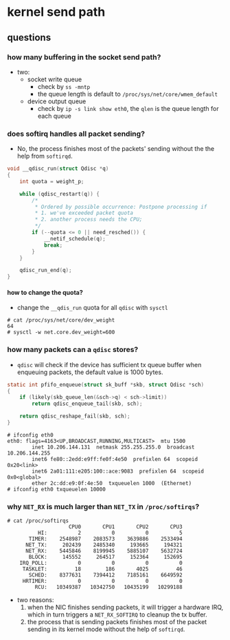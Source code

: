 # kernel send path

## questions
### how many buffering in the socket send path?
* two:
	* socket write queue
  		* check by `ss -mntp`
		* the queue length is default to `/proc/sys/net/core/wmem_default`
 	* device output queue
		* check by `ip -s link show eth0`, the `qlen` is the queue length for each queue

### does softirq handles all packet sending?
* No, the process finishes most of the packets' sending without the the help from `softirqd`.
```c
void __qdisc_run(struct Qdisc *q)
{
	int quota = weight_p;

	while (qdisc_restart(q)) {
		/*
		 * Ordered by possible occurrence: Postpone processing if
		 * 1. we've exceeded packet quota
		 * 2. another process needs the CPU;
		 */
		if (--quota <= 0 || need_resched()) {
			__netif_schedule(q);
			break;
		}
	}

	qdisc_run_end(q);
}
```

#### how to change the quota?
* change the `__qdis_run` quota for all `qdisc` with `sysctl`
```
# cat /proc/sys/net/core/dev_weight
64
# sysctl -w net.core.dev_weight=600 
```

### how many packets can a `qdisc` stores?
* `qdisc` will check if the device has sufficient tx queue buffer when enqueuing packets, the default value is 1000 bytes.
```c
static int pfifo_enqueue(struct sk_buff *skb, struct Qdisc *sch)
{
	if (likely(skb_queue_len(&sch->q) < sch->limit))
		return qdisc_enqueue_tail(skb, sch);

	return qdisc_reshape_fail(skb, sch);
}
```
```
# ifconfig eth0
eth0: flags=4163<UP,BROADCAST,RUNNING,MULTICAST>  mtu 1500
        inet 10.206.144.131  netmask 255.255.255.0  broadcast 10.206.144.255
        inet6 fe80::2edd:e9ff:fe0f:4e50  prefixlen 64  scopeid 0x20<link>
        inet6 2a01:111:e205:100::ace:9083  prefixlen 64  scopeid 0x0<global>
        ether 2c:dd:e9:0f:4e:50  txqueuelen 1000  (Ethernet)
# ifconfig eth0 txqueuelen 10000
```

### why `NET_RX` is much larger than `NET_TX` in `/proc/softirqs`?
```
# cat /proc/softirqs
                    CPU0       CPU1       CPU2       CPU3
          HI:          2          0          0          5
       TIMER:    2548987    2083573    3639886    2533494
      NET_TX:     202439    2485340     193665     194321
      NET_RX:    5445846    8199945    5885107    5632724
       BLOCK:     145552     264517     152364     152695
    IRQ_POLL:          0          0          0          0
     TASKLET:         18        186       4025         46
       SCHED:    8377631    7394412    7185161    6649592
     HRTIMER:          0          0          0          0
         RCU:   10349387   10342750   10435199   10299188
```
* two reasons:
    1. when the NIC finishes sending packets, it will trigger a hardware IRQ, which in turn triggers a `NET_RX_SOFTIRQ` to cleanup the tx buffer.
    2. the process that is sending packets finishes most of the packet sending in its kernel mode without the help of `softirqd`.


